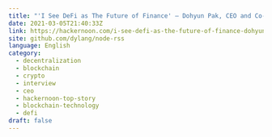 ```yaml
---
title: "'I See DeFi as The Future of Finance' — Dohyun Pak, CEO and Co-founder of Bifrost"
date: 2021-03-05T21:40:33Z
link: https://hackernoon.com/i-see-defi-as-the-future-of-finance-dohyun-pak-ceo-and-co-founder-of-bifrost-934x3517?source=rss&utm_medium=RSS&utm_source=news.12bit.vn
site: github.com/dylang/node-rss
language: English
category:
  - decentralization
  - blockchain
  - crypto
  - interview
  - ceo
  - hackernoon-top-story
  - blockchain-technology
  - defi
draft: false
---
```

